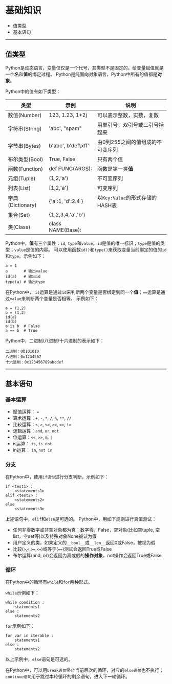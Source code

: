 # 基础知识

+ 值类型
+ 基本语句

--------------------------------------------------------------------------------
## 值类型

Python是动态语言，变量仅仅是一个代号，其类型不是固定的。给变量赋值就是一个**名**和**值**的绑定过程。
Python是纯面向对象语言，Python中所有的值都是**对象**。

Python中的值有如下类型：

|类型            | 示例           |说明 		   |
|----------------|----------------|----------------|
|数值(Number)    | 123, 1.23, 1+2j|可以表示整数，实数，复数 	  |
|字符串(String)  | 'abc', "spam"  |用单引号，双引号或三引号括起来 |
|字节串(Bytes)   | b'abc', b'def\xff' |由0到255之间的值组成的不可变序列 |
|布尔类型(Bool)  | True, False 		  |只有两个值 |
|函数(Function)  | def FUNC(ARGS):    |函数是第一类**值** 		  |
|元组(Tuple)	 | (1,2,'a')		  |不可变序列 |
|列表(List)	 	 | [1,2,'a']		  |可变序列   |
|字典(Dictionary) | {'a':1, 'd':2.4 } |以`Key:Value`的形式存储的HASH表 |
|集合(Set) 		  | {1,2,3,4,'a','b'} |           |
|类(Class)		  | class NAME(Base): |           |

Python中，**值**有三个属性：`id`, `type`和`value`。`id`是值的唯一标识；`type`是值的类型；`value`是值的内容。
可以使用函数`id()`和`type()`来获取变量当前绑定的值的`id`和`type`。示例如下：
```
a = 1
a   	# 输出value
id(a) 	# 输出id
type(a) # 输出type
```

在Python中， `is`运算是通过`id`来判断两个变量是否绑定到同一个**值**；`==`运算是通过`value`来判断两个变量是否相等。
示例如下：
```
a = (1,2)
b = (1,2)
id(a)
id(b)
a is b  # False
a == b  # True

```

Python中，二进制/八进制/十六进制的表示如下：
```
二进制：0b101010
八进制：0o1234567
十六进制：0x123456789abcdef
```

--------------------------------------------------------------------------------
## 基本语句 

### 基本运算
+ 赋值运算： `=`
+ 算术运算：`+`, `-`, `*`, `/`, `%`, `**`, `//`
+ 比较运算：`<`, `>`, `<=`, `>=`, `==`, `!=`
+ 逻辑运算：`and`, `or`, `not`
+ 位运算：`<<`, `>>`, `&`, `|`
+ is运算： `is`, `is not`
+ in运算： `in`, `not in`

### 分支

在Python中，使用`if语句`进行分支判断，示例如下：
```
if <test1> :
	<statements1>
elif <test2> :
	<statements2>
else
	<statements3>
```
上述语句中，`elif`和`else`是可选的。
Python中，用如下规则进行真值测试：
+ 任何非零数字或非空对象都为真；数字零，False，空对象(比如空tuple, 空list，空set等)以及特殊对象None被认为假
+ 用户定义的类，如果定义的`__bool__`或`__len__`返回0或False，被视为假
+ 比较(`>`,`<`,`>=`,`<=`)或等于(`==`)测试会返回True或False
+ 布尔运算(and, or)会返回为真或假的**操作对象**，not操作会返回True或False

### 循环

在Python中的循环有`while`和`for`两种形式。

`while`示例如下：
```
while condition :
	statements1
else :
	statements2
```
`for`示例如下：
```
for var in iterable :
	statements1
else :
	statements2
```
以上示例中，`else`语句是可选的。

在Python中，可以用`break语句`终止当前层次的循环，对应的`else语句`也不执行；`continue语句`用于跳过本轮循环的剩余语句，进入下一轮循环。


